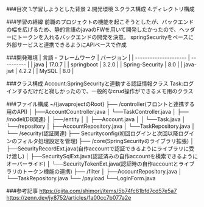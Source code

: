 ###目次
1.学習しようとした背景
2.開発環境
3.クラス構成
4.ディレクトリ構成

###学習の経緯
前職のプロジェクトの機能を起こそうとしたが、バックエンドの幅を広げるため、静的言語のjavaのFWを用いて開発したかったので、ヘッダーにトークンを入れるバックエンドの開発を決意。
springSecurityをベースに外部サービスと連携できるようにAPIベースで作成

###開発環境
| 言語・フレームワーク  | バージョン |
| --------------------- | ---------- |
| java                  | 17.0.7     |
| springboot            | 3.2.0      |
| Spring-Security       | 8.0        |
| java-jwt              | 4.2.2      |
| MySQL                 | 8.0        |

###クラス構成
Account:SpringSecurityと連動する認証情報クラス
Task:ログインするだけだと寂しかったので、一般的なcrud操作ができるメモ用のクラス

###ファイル構成
~/{javaprojectのRoot}
├── /controller(フロントと連携する用のAPI)
│   ├──AccountCountroller.java
│   └──TaskController.java
│
├── /model(DB関連)
│   ├──/entity
│   │  ├──Account.java
│   │  └──Task.java
│   └──/repository
│      ├──AccountRepository.java
│      └──TaskRepository.java
│
└── /security(認証関連)
    ├── Securityconfig(初回ログインと次回以降ログインのフィルタ処理設定を管理)
    ├── /core(SpringSecurityのライブラリ拡張)
    │   ├──SecurityRecordExt.java(自作accountで認証できるようにライブラリに受け渡し)
    │   ├──SecuritySqlExt.java(認証済みの自作accountを検索できるようにオーバーライド)
    │   └──SecurityTokenExt.java(認証時の自作accountとライブラリのトークン機能の連携)
    ├── /filter
    │   ├──AccountRepository.java
    │   └──TaskRepository.java
    └── /payload
        └──LoginForm.java


###参考記事
https://qiita.com/shimori/items/5b74fc61bfd7cd57e5a7
https://zenn.dev/jy8752/articles/1a00cc7b077a2e
